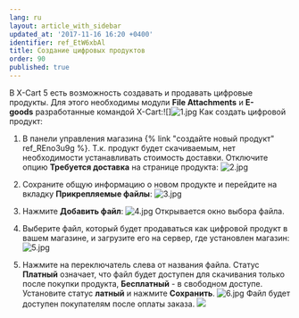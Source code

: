```yaml
---
lang: ru
layout: article_with_sidebar
updated_at: '2017-11-16 16:20 +0400'
identifier: ref_EtW6xbAl
title: Создание цифровых продуктов
order: 90
published: true
---
```

В X-Cart 5 есть возможность создавать и продавать цифровые продукты. Для этого необходимы модули **File Attachments** и **E-goods** разработанные командой X-Cart:![]![1.jpg]({{site.baseurl}}/attachments/ref_EtW6xbAl/1.jpg)
Как создать цифровой продукт:

1.  В панели управления магазина {% link "создайте новый продукт" ref_REno3u9g %}. Т.к. продукт будет скачиваемым, нет необходимости устанавливать стоимость доставки. Отключите опцию **Требуется доставка** на странице продукта:
    ![2.jpg]({{site.baseurl}}/attachments/ref_EtW6xbAl/2.jpg)
2.  Сохраните общую информацию о новом продукте и перейдите на вкладку **Прикрепляемые файлы**:
    ![3.jpg]({{site.baseurl}}/attachments/ref_EtW6xbAl/3.jpg)
3.  Нажмите **Добавить файл**:
    ![4.jpg]({{site.baseurl}}/attachments/ref_EtW6xbAl/4.jpg)
    Открывается окно выбора файла.

4.  Выберите файл, который будет продаваться как цифровой продукт в вашем магазине, и загрузите его на сервер, где установлен магазин:
    ![5.jpg]({{site.baseurl}}/attachments/ref_EtW6xbAl/5.jpg)

5.  Нажмите на переключатель слева от названия файла. Статус **Платный** означает, что файл будет доступен для скачивания только после покупки продукта, **Бесплатный** - в свободном доступе. Установите статус **латный** и нажмите **Сохранить**.
    ![6.jpg]({{site.baseurl}}/attachments/ref_EtW6xbAl/6.jpg)
    Файл будет доступен покупателям после оплаты заказа.
    ![]({{site.baseurl}}/attachments/6389800/6586454.png)